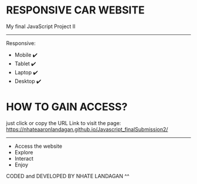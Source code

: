 # RESPONSIVE CAR WEBSITE
My final JavaScript Project II

_____________________________________________________________________________________

Responsive:
- Mobile ✔️
- Tablet ✔️
- Laptop ✔️
- Desktop ✔️

# HOW TO GAIN ACCESS?
just click or copy the URL Link to visit the page: https://nhateaaronlandagan.github.io/Javascript_finalSubmission2/
____________________________________________________________________________________

- Access the website
- Explore
- Interact
- Enjoy


CODED and DEVELOPED BY NHATE LANDAGAN ^^
